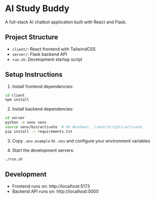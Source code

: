 # AI Study Buddy

A full-stack AI chatbot application built with React and Flask.

## Project Structure
- `client/`: React frontend with TailwindCSS
- `server/`: Flask backend API
- `run.sh`: Development startup script

## Setup Instructions

1. Install frontend dependencies:
```bash
cd client
npm install
```

2. Install backend dependencies:
```bash
cd server
python -m venv venv
source venv/bin/activate  # On Windows: .\venv\Scripts\activate
pip install -r requirements.txt
```

3. Copy `.env.example` to `.env` and configure your environment variables

4. Start the development servers:
```bash
./run.sh
```

## Development
- Frontend runs on: http://localhost:5173
- Backend API runs on: http://localhost:5000
